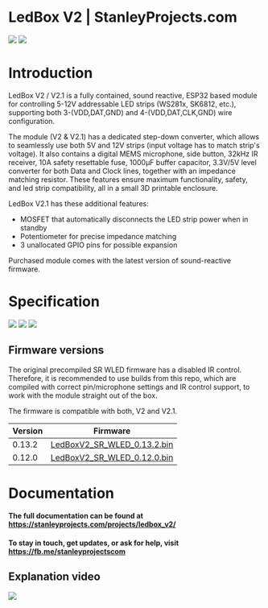 # LedBox V2 | StanleyProjects.com
[![](https://stanleyprojects.com/projects/ledbox_v2/ledbox_renders.png)](https://stanleyprojects.com/projects/ledbox_v2)
[![](https://stanleyprojects.com/projects/ledbox_v2/collage.png)](https://stanleyprojects.com/projects/ledbox_v2)

# Introduction
LedBox V2 / V2.1 is a fully contained, sound reactive, ESP32 based module for controlling 5-12V addressable LED strips (WS281x, SK6812, etc.), supporting both 3-(VDD,DAT,GND) and 4-(VDD,DAT,CLK,GND) wire configuration.

The module (V2 & V2.1) has a dedicated step-down converter, which allows to seamlessly use both 5V and 12V strips (input voltage has to match strip's voltage). It also contains a digital MEMS microphone, side button, 32kHz IR receiver, 10A safety resettable fuse, 1000µF buffer capacitor, 3.3V/5V level converter for both Data and Clock lines, together with an impedance matching resistor. These features ensure maximum functionality, safety, and led strip compatibility, all in a small 3D printable enclosure.

LedBox V2.1 has these additional features:

-   MOSFET that automatically disconnects the LED strip power when in standby
-   Potentiometer for precise impedance matching
-   3 unallocated GPIO pins for possible expansion

Purchased module comes with the latest version of sound-reactive firmware.

# Specification
![](https://stanleyprojects.com/projects/ledbox_v2/table1.png)
![](https://stanleyprojects.com/projects/ledbox_v2/thumbnails/LedBox_V2.x_description.png)
![](https://stanleyprojects.com/projects/ledbox_v2/table2.png)

## Firmware versions
The original precompiled SR WLED firmware has a disabled IR control. Therefore, it is recommended to use builds from this repo, which are compiled with correct pin/microphone settings and IR control support, to work with the module straight out of the box.

The firmware is compatible with both, V2 and V2.1.

|Version|Firmware|
|-|-|
|0.13.2|[LedBoxV2_SR_WLED_0.13.2.bin](https://github.com/stanleyondrus/LedBoxV2/releases/download/v0.13.2/LedBoxV2_SR_WLED_0.13.2.bin)|
|0.12.0|[LedBoxV2_SR_WLED_0.12.0.bin](https://github.com/stanleyondrus/LedBoxV2/releases/download/v0.12.0/LedBoxV2_SR_WLED_0.12.0.bin)|

# Documentation
#### The full documentation can be found at https://stanleyprojects.com/projects/ledbox_v2/
#### To stay in touch, get updates, or ask for help, visit https://fb.me/stanleyprojectscom

## Explanation video
[![](https://img.youtube.com/vi/DlzgvoAP7WI/mqdefault.jpg)](https://www.youtube.com/watch?v=DlzgvoAP7WI)